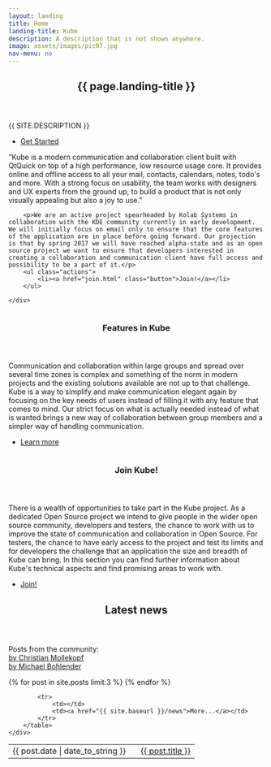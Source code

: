 ```yaml
---
layout: landing
title: Home
landing-title: Kube
description: A description that is not shown anywhere.
image: assets/images/pic07.jpg
nav-menu: no
---
```


<!-- Banner -->
<section id="banner" class="major">
	<div class="inner">
		<header class="major">
			<h1>{{ page.landing-title }}</h1>
		</header>
		<div class="content">
			<p style="text-transform: uppercase;">{{ site.description }}</p>
			<ul class="actions">
				<li><a href="#one" class="button next scrolly">Get Started</a></li>
			</ul>
		</div>
	</div>
</section>

<!-- Main -->
<div id="main">

<section id="one">
	<div class="inner">
        <p>"Kube is a modern communication and collaboration client built with QtQuick on top of a high performance, low resource usage core. It provides online and offline access to all your mail, contacts, calendars, notes, todo's and more.  With a strong focus on usability, the team works with designers and UX experts from the ground up, to build a product that is not only visually appealing but also a joy to use."</p>

        <p>We are an active project spearheaded by Kolab Systems in collaboration with the KDE community currently in early development. We will initially focus on email only to ensure that the core features of the application are in place before going forward. Our projection is that by spring 2017 we will have reached alpha-state and as an open source project we want to ensure that developers interested in creating a collaboration and communication client have full access and possibility to be a part of it.</p>
        <ul class="actions">
            <li><a href="join.html" class="button">Join!</a></li>
        </ul>

	</div>
</section>

<!-- Two -->
<section id="two" class="spotlights">
	<section>
		<a href="features.html" class="image">
            <img src="https://source.unsplash.com/BckPaTv1RZ8/1600x900" alt="" data-position="center center" />
		</a>
		<div class="content">
			<div class="inner">
				<header class="major">
					<h3>Features in Kube</h3>
				</header>
				<p>Communication and collaboration within large groups and spread over several time zones is complex and something of the norm in modern projects and the existing solutions available are not up to that challenge. Kube is a way to simplify and make communication elegant again by focusing on the key needs of users instead of filling it with any feature that comes to mind. Our strict focus on what is actually needed instead of what is wanted brings a new way of collaboration between group members and a simpler way of handling communication.</p>
				<ul class="actions">
					<li><a href="features.html" class="button">Learn more</a></li>
				</ul>
			</div>
		</div>
	</section>
	<section>
		<a href="join.html" class="image">
            <img src="https://source.unsplash.com/BckPaTv1RZ8/1600x900" alt="" data-position="center center" />
		</a>
		<div class="content">
			<div class="inner">
				<header class="major">
					<h3>Join Kube!</h3>
				</header>
				<p>There is a wealth of opportunities to take part in the Kube project. As a dedicated Open Source project we intend to give people in the wider open source community, developers and testers, the chance to work with us to improve the state of communication and collaboration in Open Source. For testers, the chance to have early access to the project and test its limits and for developers the challenge that an application the size and breadth of Kube can bring. In this section you can find further information about Kube's technical aspects and find promising areas to work with.</p>
				<ul class="actions">
					<li><a href="join.html" class="button">Join!</a></li>
				</ul>
			</div>
		</div>
	</section>
</section>

<section id="stuff">
	<div class="inner">
		<header class="major">
			<h2>Latest news</h2>
		</header>
        <p>
        Posts from the community:
        <br/> <a href="https://cmollekopf.wordpress.com/tag/kube/">by Christian Mollekopf</a>
        <br/> <a href="https://mbohlender.wordpress.com">by Michael Bohlender</a>
        </p>
        <table>
            {% for post in site.posts limit:3 %}
            <tr>
                <td>{{ post.date | date_to_string }}&nbsp;&nbsp;&nbsp;</td>
                <td><a href="{{ site.baseurl }}{{ post.url }}">{{ post.title }}</a></td>
            </tr>
            {% endfor %}

            <tr>
                <td></td>
                <td><a href="{{ site.baseurl }}/news">More...</a></td>
            </tr>
        </table>
	</div>
</section>

</div>

